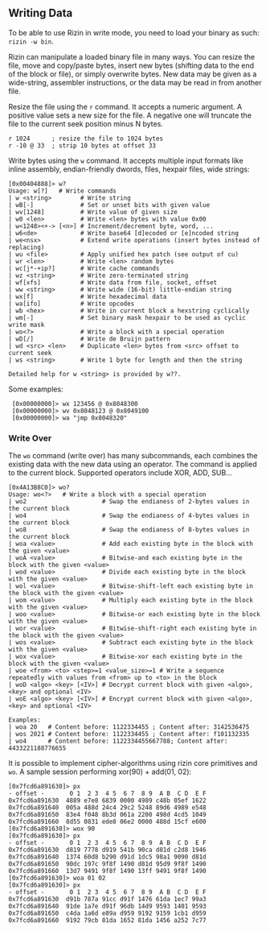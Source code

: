 ## Writing Data

To be able to use Rizin in write mode, you need to load your binary as such: `rizin -w bin`.

Rizin can manipulate a loaded binary file in many ways. You can resize the file, move and copy/paste bytes, insert
new bytes (shifting data to the end of the block or file), or simply overwrite bytes. New data may be given as
a wide-string, assembler instructions, or the data may be read in from another file.

Resize the file using the `r` command. It accepts a numeric argument. A positive value sets a new size for the file.
A negative one will truncate the file to the current seek position minus N bytes.

```
r 1024      ; resize the file to 1024 bytes
r -10 @ 33  ; strip 10 bytes at offset 33
```

Write bytes using the `w` command. It accepts multiple input formats like inline assembly, endian-friendly dwords,
files, hexpair files, wide strings:

```
[0x00404888]> w?
Usage: w[?]   # Write commands
| w <string>        # Write string
| wB[-]             # Set or unset bits with given value
| wv[1248]          # Write value of given size
| w0 <len>          # Write <len> bytes with value 0x00
| w<1248><+-> [<n>] # Increment/decrement byte, word, ...
| w6<de>            # Write base64 [d]ecoded or [e]ncoded string
| we<nsx>           # Extend write operations (insert bytes instead of replacing)
| wu <file>         # Apply unified hex patch (see output of cu)
| wr <len>          # Write <len> random bytes
| wc[j*-+ip?]       # Write cache commands
| wz <string>       # Write zero-terminated string
| wf[xfs]           # Write data from file, socket, offset
| ww <string>       # Write wide (16-bit) little-endian string
| wx[f]             # Write hexadecimal data
| wa[ifo]           # Write opcodes
| wb <hex>          # Write in current block a hexstring cyclically
| wm[-]             # Set binary mask hexpair to be used as cyclic write mask
| wo<?>             # Write a block with a special operation
| wD[/]             # Write de Bruijn pattern
| wd <src> <len>    # Duplicate <len> bytes from <src> offset to current seek
| ws <string>       # Write 1 byte for length and then the string

Detailed help for w <string> is provided by w??.
```

Some examples:

```
 [0x00000000]> wx 123456 @ 0x8048300
 [0x00000000]> wv 0x8048123 @ 0x8049100
 [0x00000000]> wa "jmp 0x8048320"
```

### Write Over

The `wo` command (write over) has many subcommands, each combines the existing data with the new data using
an operator. The command is applied to the current block. Supported operators include XOR, ADD, SUB...

```
[0x4A13B8C0]> wo?
Usage: wo<?>   # Write a block with a special operation
| wo2                     # Swap the endianess of 2-bytes values in the current block
| wo4                     # Swap the endianess of 4-bytes values in the current block
| wo8                     # Swap the endianess of 8-bytes values in the current block
| woa <value>             # Add each existing byte in the block with the given <value>
| woA <value>             # Bitwise-and each existing byte in the block with the given <value>
| wod <value>             # Divide each existing byte in the block with the given <value>
| wol <value>             # Bitwise-shift-left each existing byte in the block with the given <value>
| wom <value>             # Multiply each existing byte in the block with the given <value>
| woo <value>             # Bitwise-or each existing byte in the block with the given <value>
| wor <value>             # Bitwise-shift-right each existing byte in the block with the given <value>
| wos <value>             # Subtract each existing byte in the block with the given <value>
| wox <value>             # Bitwise-xor each existing byte in the block with the given <value>
| woe <from> <to> <step>=1 <value_size>=1 # Write a sequence repeatedly with values from <from> up to <to> in the block
| woD <algo> <key> [<IV>] # Decrypt current block with given <algo>, <key> and optional <IV>
| woE <algo> <key> [<IV>] # Encrypt current block with given <algo>, <key> and optional <IV>

Examples:
| woa 20   # Content before: 1122334455 ; Content after: 3142536475
| wos 2021 # Content before: 1122334455 ; Content after: f101132335
| wo4      # Content before: 1122334455667788; Content after: 4433221188776655
```

It is possible to implement cipher-algorithms using rizin core primitives and `wo`. A sample session performing
xor(90) + add(01, 02):

```
[0x7fcd6a891630]> px
- offset -       0 1  2 3  4 5  6 7  8 9  A B  C D  E F
0x7fcd6a891630  4889 e7e8 6839 0000 4989 c48b 05ef 1622
0x7fcd6a891640  005a 488d 24c4 29c2 5248 89d6 4989 e548
0x7fcd6a891650  83e4 f048 8b3d 061a 2200 498d 4cd5 1049
0x7fcd6a891660  8d55 0831 ede8 06e2 0000 488d 15cf e600
[0x7fcd6a891630]> wox 90
[0x7fcd6a891630]> px
- offset -       0 1  2 3  4 5  6 7  8 9  A B  C D  E F
0x7fcd6a891630  d819 7778 d919 541b 90ca d81d c2d8 1946
0x7fcd6a891640  1374 60d8 b290 d91d 1dc5 98a1 9090 d81d
0x7fcd6a891650  90dc 197c 9f8f 1490 d81d 95d9 9f8f 1490
0x7fcd6a891660  13d7 9491 9f8f 1490 13ff 9491 9f8f 1490
[0x7fcd6a891630]> woa 01 02
[0x7fcd6a891630]> px
- offset -       0 1  2 3  4 5  6 7  8 9  A B  C D  E F
0x7fcd6a891630  d91b 787a 91cc d91f 1476 61da 1ec7 99a3
0x7fcd6a891640  91de 1a7e d91f 96db 14d9 9593 1401 9593
0x7fcd6a891650  c4da 1a6d e89a d959 9192 9159 1cb1 d959
0x7fcd6a891660  9192 79cb 81da 1652 81da 1456 a252 7c77
```
